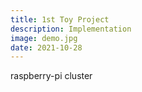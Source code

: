 ```yaml
---
title: 1st Toy Project
description: Implementation
image: demo.jpg
date: 2021-10-28
---
```


raspberry-pi cluster